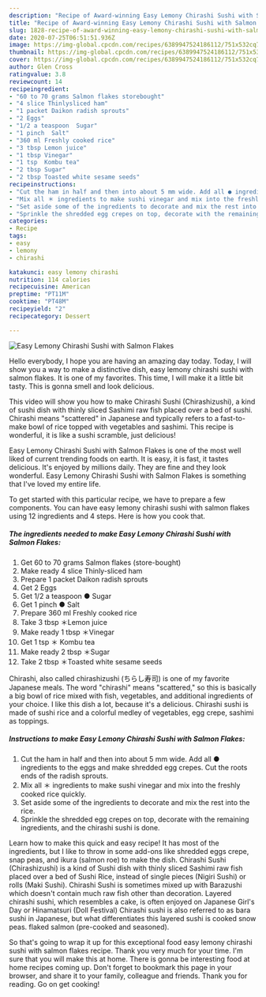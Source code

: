 ```yaml
---
description: "Recipe of Award-winning Easy Lemony Chirashi Sushi with Salmon Flakes"
title: "Recipe of Award-winning Easy Lemony Chirashi Sushi with Salmon Flakes"
slug: 1828-recipe-of-award-winning-easy-lemony-chirashi-sushi-with-salmon-flakes
date: 2020-07-25T06:51:51.936Z
image: https://img-global.cpcdn.com/recipes/6389947524186112/751x532cq70/easy-lemony-chirashi-sushi-with-salmon-flakes-recipe-main-photo.jpg
thumbnail: https://img-global.cpcdn.com/recipes/6389947524186112/751x532cq70/easy-lemony-chirashi-sushi-with-salmon-flakes-recipe-main-photo.jpg
cover: https://img-global.cpcdn.com/recipes/6389947524186112/751x532cq70/easy-lemony-chirashi-sushi-with-salmon-flakes-recipe-main-photo.jpg
author: Glen Cross
ratingvalue: 3.8
reviewcount: 14
recipeingredient:
- "60 to 70 grams Salmon flakes storebought"
- "4 slice Thinlysliced ham"
- "1 packet Daikon radish sprouts"
- "2 Eggs"
- "1/2 a teaspoon  Sugar"
- "1 pinch  Salt"
- "360 ml Freshly cooked rice"
- "3 tbsp Lemon juice"
- "1 tbsp Vinegar"
- "1 tsp  Kombu tea"
- "2 tbsp Sugar"
- "2 tbsp Toasted white sesame seeds"
recipeinstructions:
- "Cut the ham in half and then into about 5 mm wide. Add all ● ingredients to the eggs and make shredded egg crepes. Cut the roots ends of the radish sprouts."
- "Mix all ＊ ingredients to make sushi vinegar and mix into the freshly cooked rice quickly."
- "Set aside some of the ingredients to decorate and mix the rest into the rice."
- "Sprinkle the shredded egg crepes on top, decorate with the remaining ingredients, and the chirashi sushi is done."
categories:
- Recipe
tags:
- easy
- lemony
- chirashi

katakunci: easy lemony chirashi 
nutrition: 114 calories
recipecuisine: American
preptime: "PT11M"
cooktime: "PT48M"
recipeyield: "2"
recipecategory: Dessert

---
```



![Easy Lemony Chirashi Sushi with Salmon Flakes](https://img-global.cpcdn.com/recipes/6389947524186112/751x532cq70/easy-lemony-chirashi-sushi-with-salmon-flakes-recipe-main-photo.jpg)

Hello everybody, I hope you are having an amazing day today. Today, I will show you a way to make a distinctive dish, easy lemony chirashi sushi with salmon flakes. It is one of my favorites. This time, I will make it a little bit tasty. This is gonna smell and look delicious.

This video will show you how to make Chirashi Sushi (Chirashizushi), a kind of sushi dish with thinly sliced Sashimi raw fish placed over a bed of sushi. Chirashi means &#34;scattered&#34; in Japanese and typically refers to a fast-to-make bowl of rice topped with vegetables and sashimi. This recipe is wonderful, it is like a sushi scramble, just delicious!

Easy Lemony Chirashi Sushi with Salmon Flakes is one of the most well liked of current trending foods on earth. It is easy, it is fast, it tastes delicious. It's enjoyed by millions daily. They are fine and they look wonderful. Easy Lemony Chirashi Sushi with Salmon Flakes is something that I've loved my entire life.


To get started with this particular recipe, we have to prepare a few components. You can have easy lemony chirashi sushi with salmon flakes using 12 ingredients and 4 steps. Here is how you cook that.

<!--inarticleads1-->

##### The ingredients needed to make Easy Lemony Chirashi Sushi with Salmon Flakes:

1. Get 60 to 70 grams Salmon flakes (store-bought)
1. Make ready 4 slice Thinly-sliced ham
1. Prepare 1 packet Daikon radish sprouts
1. Get 2 Eggs
1. Get 1/2 a teaspoon ● Sugar
1. Get 1 pinch ● Salt
1. Prepare 360 ml Freshly cooked rice
1. Take 3 tbsp ＊Lemon juice
1. Make ready 1 tbsp ＊Vinegar
1. Get 1 tsp ＊ Kombu tea
1. Make ready 2 tbsp ＊Sugar
1. Take 2 tbsp ＊Toasted white sesame seeds


Chirashi, also called chirashizushi (ちらし寿司) is one of my favorite Japanese meals. The word &#34;chirashi&#34; means &#34;scattered,&#34; so this is basically a big bowl of rice mixed with fish, vegetables, and additional ingredients of your choice. I like this dish a lot, because it&#39;s a delicious. Chirashi sushi is made of sushi rice and a colorful medley of vegetables, egg crepe, sashimi as toppings. 

<!--inarticleads2-->

##### Instructions to make Easy Lemony Chirashi Sushi with Salmon Flakes:

1. Cut the ham in half and then into about 5 mm wide. Add all ● ingredients to the eggs and make shredded egg crepes. Cut the roots ends of the radish sprouts.
1. Mix all ＊ ingredients to make sushi vinegar and mix into the freshly cooked rice quickly.
1. Set aside some of the ingredients to decorate and mix the rest into the rice.
1. Sprinkle the shredded egg crepes on top, decorate with the remaining ingredients, and the chirashi sushi is done.


Learn how to make this quick and easy recipe! It has most of the ingredients, but I like to throw in some add-ons like shredded eggs crepe, snap peas, and ikura (salmon roe) to make the dish. Chirashi Sushi (Chirashizushi) is a kind of Sushi dish with thinly sliced Sashimi raw fish placed over a bed of Sushi Rice, instead of single pieces (Nigiri Sushi) or rolls (Maki Sushi). Chirashi Sushi is sometimes mixed up with Barazushi which doesn&#39;t contain much raw fish other than decoration. Layered chirashi sushi, which resembles a cake, is often enjoyed on Japanese Girl&#39;s Day or Hinamatsuri (Doll Festival) Chirashi sushi is also referred to as bara sushi in Japanese, but what differentiates this layered sushi is cooked snow peas. flaked salmon (pre-cooked and seasoned). 

So that's going to wrap it up for this exceptional food easy lemony chirashi sushi with salmon flakes recipe. Thank you very much for your time. I'm sure that you will make this at home. There is gonna be interesting food at home recipes coming up. Don't forget to bookmark this page in your browser, and share it to your family, colleague and friends. Thank you for reading. Go on get cooking!
